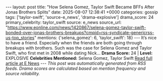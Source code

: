 --- layout: post title: "How Selena Gomez, Taylor Swift Became BFFs After Jonas Brothers Splits" date: 2025-08-07 12:38:41 +0000 categories: gossip tags: ['taylor-swift', 'source-e_news', 'drama-explosive'] drama_score: 24 primary_celebrity: taylor_swift source: e_news source_url: "https://www.eonline.com/news/1420867/selena-gomez-taylor-swift-bonded-over-jonas-brothers-breakups?cmpid=rss-syndicate-genericrss-us-top_stories" mentions: {'selena_gomez': 6, 'taylor_swift': 18} --- It’s nice to have a friend. Especially when the friends are both going through breakups with brothers. Such was the case for Selena Gomez and Taylor Swift, who first met in 2008 while dating Nick... **Drama Score:** 24 | **Level:** EXPLOSIVE **Celebrities Mentioned:** Selena Gomez, Taylor Swift [Read full article at E News](https://www.eonline.com/news/1420867/selena-gomez-taylor-swift-bonded-over-jonas-brothers-breakups?cmpid=rss-syndicate-genericrss-us-top_stories) --- *This post was automatically generated from RSS feeds. Drama scores are calculated based on mention frequency and source reliability.*